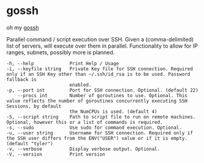 # gossh
oh my [gossh](https://www.youtube.com/watch?v=WjNssEVlB6M)

Parallel command / script execution over SSH.
Given a (comma-delimited) list of servers, will execute over them in parallel.
Functionality to allow for IP ranges, subnets, possibly more is planned.

```
-h, --help             Print Help / Usage
-i, --keyfile string   Private Key file for SSH connection. Required only if an SSH Key other than ~/.ssh/id_rsa is to be used. Password fallback is
                       enabled.
-p, --port int         Port for SSH connection. Optional. (default 22)
    --procs int        Number of goroutines to use. Optional. This value reflects the number of goroutines concurrently executing SSH Sessions, by default
                       the NumCPUs is used. (default 4)
-S, --script string    Path to script file to run on remote machines. Optional, however this or a list of commands is required.
-s, --sudo             Use sudo for command execution. Optional.
-u, --user string      Username for SSH connection. Required only if the SSH user differs from the ENV("USER") value or if it is empty. (default "tyler")
-v, --verbose          Display verbose output. Optional.
-V, --version          Print version
```

